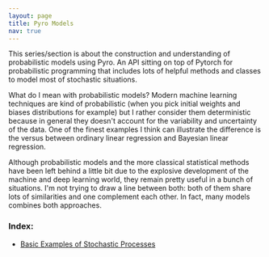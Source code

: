 ```yaml
---
layout: page
title: Pyro Models
nav: true
---
```

This series/section is about the construction and understanding of probabilistic models using Pyro. An API sitting on top of Pytorch for probabilistic programming that includes lots of helpful methods and classes to model most of stochastic situations. 

What do I mean with probabilistic models? Modern machine learning techniques are kind of probabilistic (when you pick initial weights and biases distributions for example) but I rather consider them deterministic because in general they doesn't account for the variability and uncertainty of the data. One of the finest examples I think can illustrate the difference is the versus between ordinary linear regression and Bayesian linear regression. 

Although probabilistic models and the more classical statistical methods have been left behind a little bit due to the explosive development of the machine and deep learning world, they remain pretty useful in a bunch of situations. I'm not trying to draw a line between both: both of them share lots of similarities and one complement each other. In fact, many models combines both approaches.  

### Index:
* [Basic Examples of Stochastic Processes](pyro-models/basic-examples.html)

